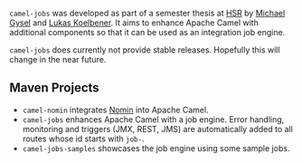 
`camel-jobs` was developed as part of a semester thesis at [HSR](http://www.hsr.ch) by [Michael Gysel](https://github.com/gysel) and [Lukas Koelbener](https://github.com/koelbener). It aims to enhance Apache Camel with additional components so that it can be used as an integration job engine.

`camel-jobs` does currently not provide stable releases. Hopefully this will change in the near future.  

## Maven Projects

* `camel-nomin` integrates [Nomin](https://github.com/dobrynya/nomin) into Apache Camel.
* `camel-jobs` enhances Apache Camel with a job engine. Error handling, monitoring and triggers (JMX, REST, JMS) are automatically added to all routes whose id starts with `job-`.
* `camel-jobs-samples` showcases the job engine using some sample jobs.


